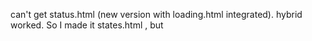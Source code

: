 can't get status.html (new version with loading.html integrated). 
hybrid worked. So I made it states.html , but 
